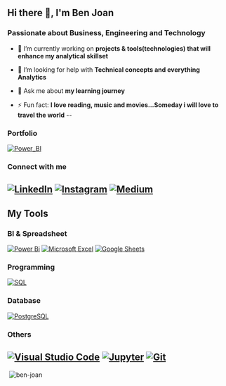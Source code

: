 <h2 align="left">Hi there 👋, I'm Ben Joan </h2>
<h3 align="left">Passionate about Business, Engineering and Technology</h3>


- 🌱 I’m currently working on **projects & tools(technologies) that will enhance my analytical skillset**

- 🤝 I’m looking for help with **Technical concepts and everything Analytics**

- 💬 Ask me about **my learning journey**

- ⚡ Fun fact: **I love reading, music and movies...Someday i will love to travel the world**
--
### Portfolio
[![Power_BI](https://img.shields.io/badge/Power_BI_portfolio-F2C811?style=for-the-badge&logo=powerbi&logoColor=black)](https://www.novypro.com/profile_projects/ben-joan-c)

### Connect with me
[![LinkedIn](https://img.shields.io/badge/linkedin-%230077B5.svg?style=for-the-badge&logo=linkedin&logoColor=white)](https://linkedin.com/in/ben-joan-c-5a4a4121b)
[![Instagram](https://img.shields.io/badge/Instagram-c0392b.svg?style=for-the-badge&logo=Instagram&logoColor=violet)](https://instagram.com/isbenjoan)
[![Medium](https://img.shields.io/badge/Medium-000000.svg?style=for-the-badge&logo=Medium&logoColor=white)](https://medium.com/@benjoan13)
--
## My Tools

### BI & Spreadsheet
<a href="#"><img alt="Power Bi" src="https://img.shields.io/badge/Power Bi-F2C811.svg?logo=power bi&logoColor=black"></a>
<a href="#"><img alt="Microsoft Excel" src="https://img.shields.io/badge/Microsoft%20Excel-217346.svg?logo=microsoft%20excel&logoColor=green"></a>
<a href="#"><img alt="Google Sheets" src="https://img.shields.io/badge/Google%20Sheets-217346.svg?logo=google%20sheets&logoColor=green"></a>

### Programming 
<a href="#"><img alt="SQL" src="https://custom-icon-badges.herokuapp.com/badge/SQL-02386E.svg?logo=database&logoColor=black"></a>

### Database
  <a href="#"><img alt="PostgreSQL" src ="https://img.shields.io/badge/PostgreSQL-00498D.svg?logo=postgresql&logoColor=white"></a>

### Others
<a href="#"><img alt="Visual Studio Code" src="https://img.shields.io/badge/Visual%20Studio%20Code-3D747F.svg?logo=visual-studio-code&logoColor=white"></a>
<a href="#"><img alt="Jupyter" src="https://img.shields.io/badge/Jupyter-F37626.svg?logo=Jupyter&logoColor=white"></a>
<a href="#"><img alt="Git" src="https://img.shields.io/badge/Git-182E33.svg?logo=git&logoColor=white"></a>
---



<p>&nbsp;<img align="center" src="https://github-readme-stats.vercel.app/api?username=ben-joan&show_icons=true&locale=en" alt="ben-joan" /></p>
